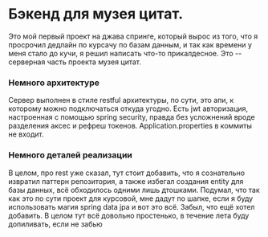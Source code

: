 # Бэкенд для музея цитат.

Это мой первый проект на джава спринге, который вырос из того, что я просрочил дедлайн по курсачу по базам данным, и так как времени у меня стало до кучи, я решил написать что-то прикалдесное. Это -- серверная часть проекта музея цитат.

### Немного архитектуре

Сервер выполнен в стиле restful архитектуры, по сути, это апи, к которому можно подключаться откуда угодно. Есть jwt авторизация, настроенная с помощью spring security, правда без усложнений вроде разделения аксес и рефреш токенов. 
Application.properties в коммиты не входит.

### Немного деталей реализации

В целом, про rest уже сказал, тут стоит добавить, что я сознательно извратил паттерн репозитория, а также избегал создания entity для базы данных, всё обходилось одними лишь дтошками. 
Подумал, что так как это по сути проект для курсовой, мне дадут по шапке, если я буду использовать магия spring data jpa и вот это всё. Забыл, что ещё хотел добавить. В целом тут всё довольно простенько, в течение лета буду допиливать, если не забью 
